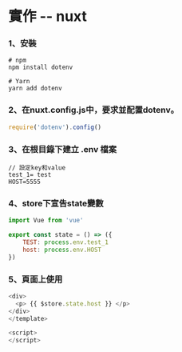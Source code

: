 # 實作 -- nuxt

### 1、安裝

```
# npm 
npm install dotenv
 
# Yarn 
yarn add dotenv
```

### 2、在nuxt.config.js中，要求並配置dotenv。

```js
require('dotenv').config()
```
### 3、在根目錄下建立 .env 檔案

```
// 設定key和value
test_1= test
HOST=5555
```

### 4、store下宣告state變數
```js
import Vue from 'vue'

export const state = () => ({
    TEST: process.env.test_1
    host: process.env.HOST
})

```

### 5、頁面上使用
```js
<div>
  <p> {{ $store.state.host }} </p>
</div>
</template>

<script>
</script>
```
